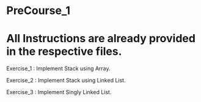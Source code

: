# PreCourse_1

# All Instructions are already provided in the respective files.

Exercise_1 : Implement Stack using Array.

Exercise_2 : Implement Stack using Linked List.

Exercise_3 : Implement Singly Linked List.